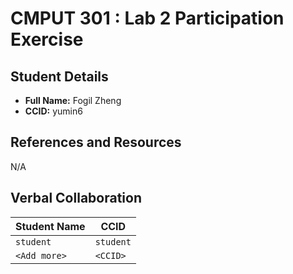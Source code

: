 # CMPUT 301 : Lab 2 Participation Exercise

## Student Details

- **Full Name:** Fogil Zheng
- **CCID:** yumin6

## References and Resources

N/A

## Verbal Collaboration

| Student Name | CCID      |
| ------------ | --------- |
| `student`    | `student` |
| `<Add more>` | `<CCID>`  |
